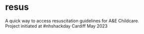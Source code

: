# resus
A quick way to access resuscitation guidelines for A&amp;E Childcare.  
Project initiated at #nhshackday Cardiff May 2023
